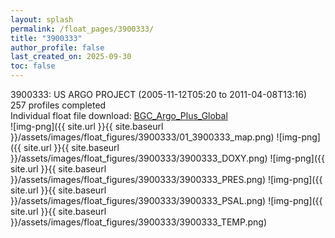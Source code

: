 ```yaml
---
layout: splash
permalink: /float_pages/3900333/
title: "3900333"
author_profile: false
last_created_on: 2025-09-30
toc: false
---
```

 
3900333: US ARGO PROJECT (2005-11-12T05:20 to 2011-04-08T13:16)\
257 profiles completed\
Individual float file download: [BGC_Argo_Plus_Global](https://ftp.soest.hawaii.edu/bgc_argo_plus/Individual_Floats/outliers_removed/3900333_Sprof_processed.nc)\
![img-png]({{ site.url }}{{ site.baseurl }}/assets/images/float_figures/3900333/01_3900333_map.png)
![img-png]({{ site.url }}{{ site.baseurl }}/assets/images/float_figures/3900333/3900333_DOXY.png)
![img-png]({{ site.url }}{{ site.baseurl }}/assets/images/float_figures/3900333/3900333_PRES.png)
![img-png]({{ site.url }}{{ site.baseurl }}/assets/images/float_figures/3900333/3900333_PSAL.png)
![img-png]({{ site.url }}{{ site.baseurl }}/assets/images/float_figures/3900333/3900333_TEMP.png)
